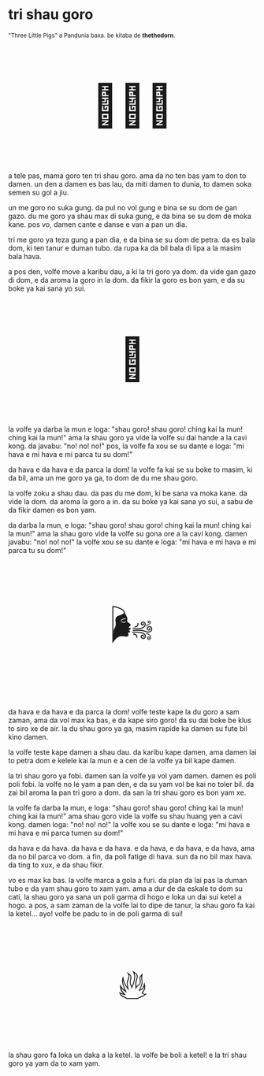 # tri shau goro

<small>"Three Little Pigs" a Pandunia baxa. be kitaba de **thethedorn**.</small>

<p style="font-size:6em;text-align:center;">🐷🐷🐷</p>

a tele pas, mama goro ten tri shau goro.
ama da no ten bas yam to don to damen.
un den a damen es bas lau, da miti damen to dunia,
to damen soka semen su gol a jiu.

un me goro no suka gung.
da pul no vol gung e bina se su dom de gan gazo.
du me goro ya shau max di suka gung,
e da bina se su dom de moka kane.
pos vo, damen cante e danse e van a pan un dia.

tri me goro ya teza gung a pan dia,
e da bina se su dom de petra.
da es bala dom,
ki ten tanur e duman tubo.
da rupa ka da bil bala di lipa a la masim bala hava.

a pos den, volfe move a karibu dau, a ki la tri goro ya dom.
da vide gan gazo di dom,
e da aroma la goro in la dom.
da fikir la goro es bon yam,
e da su boke ya kai sana yo sui.

<p style="font-size:6em;text-align:center;">🐺</p>

la volfe ya darba la mun e loga:
"shau goro! shau goro! ching kai la mun! ching kai la mun!"
ama la shau goro ya vide la volfe su dai hande a la cavi kong.
da javabu: "no! no! no!"
pos, la volfe fa xou se su dante e loga:
"mi hava e mi hava e mi parca tu su dom!"

da hava e da hava e da parca la dom!
la volfe fa kai se su boke to masim, ki da bil,
ama un me goro ya ga,
to dom de du me shau goro.

la volfe zoku a shau dau.
da pas du me dom, ki be sana va moka kane.
da vide la dom.
da aroma la goro a in.
da su boke ya kai sana yo sui,
a sabu de da fikir damen es bon yam.

da darba la mun, e loga:
"shau goro! shau goro! ching kai la mun! ching kai la mun!"
ama la shau goro vide la volfe su gona ore a la cavi kong.
damen javabu: "no! no! no!"
la volfe xou se su dante e loga:
"mi hava e mi hava e mi parca tu su dom!"

<p style="font-size:6em;text-align:center;">🌬️</p>

da hava e da hava e da parca la dom!
volfe teste kape la du goro a sam zaman,
ama da vol max ka bas, e da kape siro goro!
da su dai boke be klus to siro xe de air.
la du shau goro ya ga, masim rapide ka damen su fute bil kino damen.

la volfe teste kape damen a shau dau.
da karibu kape damen,
ama damen lai to petra dom e kelele kai la mun
e a cen de la volfe ya bil kape damen.

la tri shau goro ya fobi.
damen san la volfe ya vol yam damen.
damen es poli poli fobi.
la volfe no le yam a pan den,
e da su yam vol be kai no toler bil.
da zai bil aroma la pan tri goro a dom.
da san la tri shau goro es bon yam xe.

la volfe fa darba la mun, e loga:
"shau goro! shau goro! ching kai la mun! ching kai la mun!"
ama shau goro vide la volfe su shau huang yen a cavi kong.
damen loga: "no! no! no!"
la volfe xou se su dante e loga:
"mi hava e mi hava e mi parca tumen su dom!"

da hava e da hava.
da hava e da hava.
e da hava, e da hava, e da hava,
ama da no bil parca vo dom.
a fin, da poli fatige di hava.
sun da no bil max hava.
da ting to xux,
e da shau fikir.

vo es max ka bas.
la volfe marca a gola a furi.
da plan da lai pas la duman tubo e da yam shau goro to xam yam.
ama a dur de da eskale to dom su cati,
la shau goro ya sana un poli garma di hogo e loka un dai sui ketel a hogo.
a pos, a sam zaman de la volfe lai to dipe de tanur,
la shau goro fa kai la ketel...
ayo! volfe be padu to in de poli garma di sui!

<p style="font-size:6em;text-align:center;">🔥</p>

la shau goro fa loka un daka a la ketel.
la volfe be boli a ketel!
e la tri shau goro ya yam da to xam yam.

